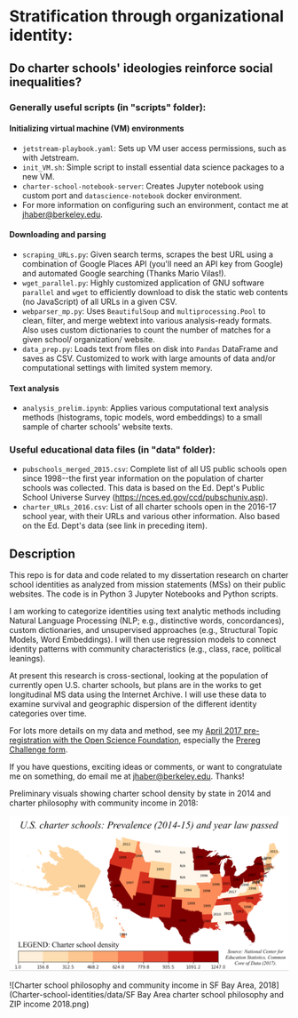 # Stratification through organizational identity:
## Do charter schools' ideologies reinforce social inequalities?

### Generally useful scripts (in "scripts" folder):
#### Initializing virtual machine (VM) environments
- `jetstream-playbook.yaml`: Sets up VM user access permissions, such as with Jetstream. 
- `init_VM.sh`: Simple script to install essential data science packages to a new VM.
- `charter-school-notebook-server`: Creates Jupyter notebook using custom port and `datascience-notebook` docker environment.
- For more information on configuring such an environment, contact me at jhaber@berkeley.edu. 
#### Downloading and parsing 
- `scraping_URLs.py`: Given search terms, scrapes the best URL using a combination of Google Places API (you'll need an API key from Google) and automated Google searching (Thanks Mario Vilas!).
- `wget_parallel.py`: Highly customized application of GNU software `parallel` and `wget` to efficiently download to disk the static web contents (no JavaScript) of all URLs in a given CSV.
- `webparser_mp.py`: Uses `BeautifulSoup` and `multiprocessing.Pool` to clean, filter, and merge webtext into various analysis-ready formats. Also uses custom dictionaries to count the number of matches for a given school/ organization/ website. 
- `data_prep.py`: Loads text from files on disk into `Pandas` DataFrame and saves as CSV. Customized to work with large amounts of data and/or computational settings with limited system memory. 
#### Text analysis
- `analysis_prelim.ipynb`: Applies various computational text analysis methods (histograms, topic models, word embeddings) to a small sample of charter schools' website texts.

### Useful educational data files (in "data" folder):
- `pubschools_merged_2015.csv`: Complete list of all US public schools open since 1998--the first year information on the population of charter schools was collected. This data is based on the Ed. Dept's Public School Universe Survey (https://nces.ed.gov/ccd/pubschuniv.asp). 
- `charter_URLs_2016.csv`: List of all charter schools open in the 2016-17 school year, with their URLs and various other information. Also based on the Ed. Dept's data (see link in preceding item). 

## Description
This repo is for data and code related to my dissertation research on charter school identities as analyzed from mission statements (MSs) on their public websites. The code is in Python 3 Jupyter Notebooks and Python scripts.

I am working to categorize identities using text analytic methods including Natural Language Processing (NLP; e.g., distinctive words, concordances), custom dictionaries, and unsupervised approaches (e.g., Structural Topic Models, Word Embeddings). I will then use regression models to connect identity patterns with community characteristics (e.g., class, race, political leanings).

At present this research is cross-sectional, looking at the population of currently open U.S. charter schools, but plans are in the works to get longitudinal MS data using the Internet Archive. I will use these data to examine survival and geographic dispersion of the different identity categories over time.

For lots more details on my data and method, see my [April 2017 pre-registration with the Open Science Foundation](https://osf.io/zgh5u/), especially the [Prereg Challenge form](https://osf.io/zgh5u/register/565fb3678c5e4a66b5582f67).

If you have questions, exciting ideas or comments, or want to congratulate me on something, do email me at jhaber@berkeley.edu. Thanks!

Preliminary visuals showing charter school density by state in 2014 and charter philosophy with community income in 2018:

![Charter school density by state 2014](data/charters_map_alpha.png)

![Charter school philosophy and community income in SF Bay Area, 2018](Charter-school-identities/data/SF Bay Area charter school philosophy and ZIP income 2018.png)

